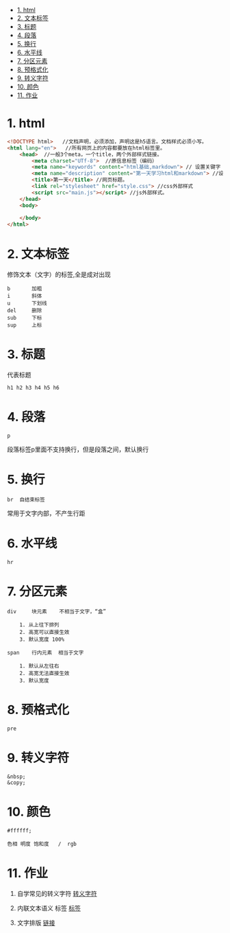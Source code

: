 <!-- TOC -->

- [1. html](#1-html)
- [2. 文本标签](#2-文本标签)
- [3. 标题](#3-标题)
- [4. 段落](#4-段落)
- [5. 换行](#5-换行)
- [6. 水平线](#6-水平线)
- [7. 分区元素](#7-分区元素)
- [8. 预格式化](#8-预格式化)
- [9. 转义字符](#9-转义字符)
- [10. 颜色](#10-颜色)
- [11. 作业](#11-作业)

<!-- /TOC -->
# 1. html
```html
<!DOCTYPE html>   //文档声明，必须添加，声明这是h5语言。文档样式必须小写。
<html lang="en">   //所有网页上的内容都要放在html标签里。
    <head>  //一般3个meta，一个title，两个外部样式链接。
        <meta charset="UTf-8">  //原信息标签（编码）
        <meta name="keywords" content="html基础,markdown"> // 设置关键字（复数）以及内容，便于搜索。
        <meta name="description" content="第一天学习html和markdown"> //设置网页描述。
        <title>第一天</title> //网页标题。
        <link rel="stylesheet" href="style.css"> //css外部样式
        <script src="main.js"></script> //js外部样式。
    </head>
    <body>
        
    </body>
</html>
```
# 2. 文本标签

修饰文本（文字）的标签,全是成对出现

    b       加粗
    i       斜体   
    u       下划线
    del     删除
    sub     下标
    sup     上标

# 3. 标题

代表标题

    h1 h2 h3 h4 h5 h6

# 4. 段落

    p

段落标签p里面不支持换行，但是段落之间，默认换行

# 5. 换行

    br  自结束标签

常用于文字内部，不产生行距

# 6. 水平线

    hr

# 7. 分区元素

    div     块元素    不相当于文字，“盒”   

        1. 从上往下排列
        2. 高宽可以直接生效
        3. 默认宽度 100%

    span    行内元素  相当于文字

        1. 默认从左往右
        2. 高宽无法直接生效
        3. 默认宽度

# 8. 预格式化

    pre

# 9. 转义字符

    &nbsp;
    &copy;

# 10. 颜色

    #ffffff;

    色相 明度 饱和度   /  rgb
    
# 11. 作业    
1. 自学常见的转义字符
[转义字符](http://tool.oschina.net/commons?type=2)

2. 内联文本语义 标签
[标签](https://developer.mozilla.org/zh-CN/docs/Web/HTML/Element)  
3. 文字排版
[链接](http://www.unnuo.com/teach/010101) 